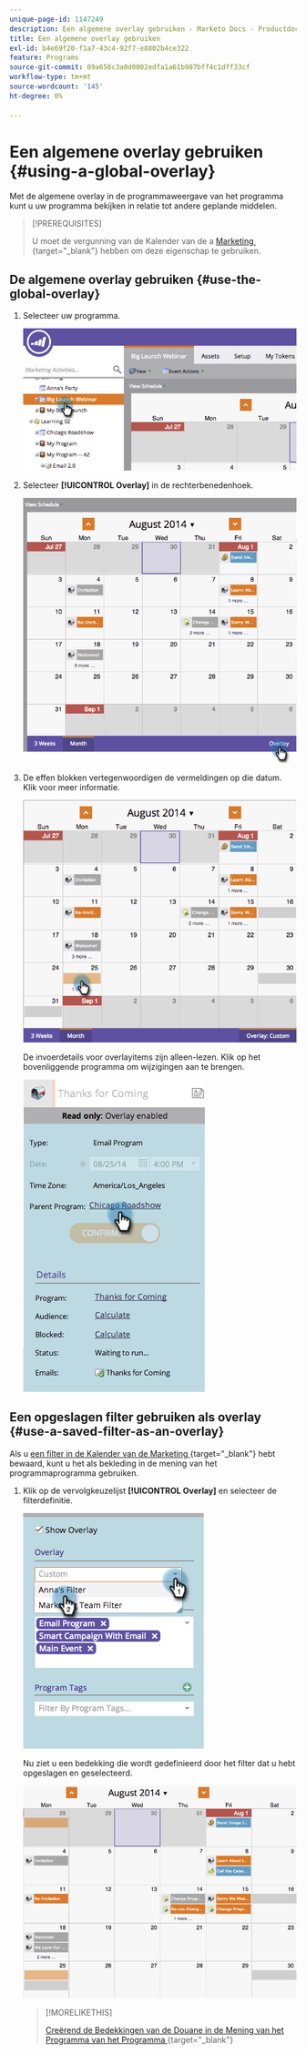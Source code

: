 ```yaml
---
unique-page-id: 1147249
description: Een algemene overlay gebruiken - Marketo Docs - Productdocumentatie
title: Een algemene overlay gebruiken
exl-id: b4e69f20-f1a7-43c4-92f7-e8802b4ce322
feature: Programs
source-git-commit: 09a656c3a0d0002edfa1a61b987bff4c1dff33cf
workflow-type: tm+mt
source-wordcount: '145'
ht-degree: 0%

---
```


# Een algemene overlay gebruiken {#using-a-global-overlay}

Met de algemene overlay in de programmaweergave van het programma kunt u uw programma bekijken in relatie tot andere geplande middelen.

>[!PREREQUISITES]
>
>U moet de vergunning van de Kalender van de a [&#x200B; Marketing &#x200B;](/help/marketo/product-docs/core-marketo-concepts/marketing-calendar/understanding-the-calendar/issue-revoke-a-marketing-calendar-license.md){target="_blank"} hebben om deze eigenschap te gebruiken.

## De algemene overlay gebruiken {#use-the-global-overlay}

1. Selecteer uw programma.

   ![](assets/image2014-9-24-10-16-4.png)

1. Selecteer **[!UICONTROL Overlay]** in de rechterbenedenhoek.

   ![](assets/image2014-9-24-10-3a16-3a9.png)

1. De effen blokken vertegenwoordigen de vermeldingen op die datum. Klik voor meer informatie.

   ![](assets/image2014-9-24-10-3a16-3a14.png)

   De invoerdetails voor overlayitems zijn alleen-lezen. Klik op het bovenliggende programma om wijzigingen aan te brengen.

   ![](assets/image2014-9-24-10-3a16-3a19.png)

## Een opgeslagen filter gebruiken als overlay {#use-a-saved-filter-as-an-overlay}

Als u [&#x200B; een filter in de Kalender van de Marketing &#x200B;](/help/marketo/product-docs/core-marketo-concepts/marketing-calendar/working-with-the-calendar/saving-a-filter-definition-in-the-marketing-calendar.md){target="_blank"} hebt bewaard, kunt u het als bekleding in de mening van het programmaprogramma gebruiken.

1. Klik op de vervolgkeuzelijst **[!UICONTROL Overlay]** en selecteer de filterdefinitie.

   ![](assets/image2014-9-24-10-3a16-3a26.png)

   Nu ziet u een bedekking die wordt gedefinieerd door het filter dat u hebt opgeslagen en geselecteerd.

   ![](assets/image2014-9-24-10-3a16-3a31.png)

   >[!MORELIKETHIS]
   >
   >[&#x200B; Creërend de Bedekkingen van de Douane in de Mening van het Programma van het Programma &#x200B;](/help/marketo/product-docs/core-marketo-concepts/programs/program-schedule-view/creating-custom-overlays-in-program-schedule-view.md){target="_blank"}
